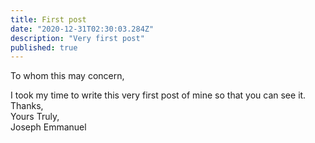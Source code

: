 ```yaml
---
title: First post
date: "2020-12-31T02:30:03.284Z"
description: "Very first post"
published: true
---
```


To whom this may concern,  

I took my time to write this very first post of mine so that you can see it.  
Thanks,  
Yours Truly,  
Joseph Emmanuel

